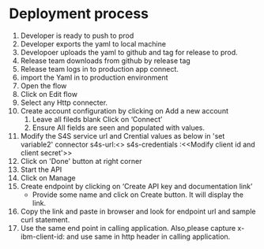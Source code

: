 # Deployment process

1. Developer is ready to push to prod
1. Developer exports the yaml to local machine
1. Developoer uploads the yaml to github and tag for release to prod.
1. Release team downloads from github by release tag 
1. Release team logs in to production app connect.
1. import the Yaml in to production environment
1. Open the flow
1. Click on Edit flow
1. Select any Http connecter.
1. Create account configuration by clicking on Add a new account
   1. Leave all fileds blank Click on ‘Connect’
   1. Ensure All fields are seen and populated with values.
1. Modify the S4S service url and Crential values as below in 'set variable2' connector
   s4s-url:<<URL>>
   s4s-credentials :<<Modify client id and client secret'>>
1. Click on 'Done' button at right corner	
1. Start the API
1. Click on Manage
1. Create endpoint by clicking on ‘Create API key and documentation link’
   - Provide some name and click on Create button. It will display the link.
1. Copy the link and paste in browser and look for endpoint url and sample curl statement.
1. Use the same end point in calling application. Also,please capture x-ibm-client-id:<value> and use same in http header in calling application.
